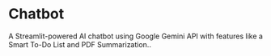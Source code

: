 # Chatbot
 A Streamlit-powered AI chatbot using Google Gemini API with features like a Smart To-Do List and PDF Summarization..

